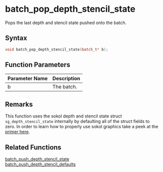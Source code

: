 # batch_pop_depth_stencil_state

Pops the last depth and stencil state pushed onto the batch.

## Syntax

```cpp
void batch_pop_depth_stencil_state(batch_t* b);
```

## Function Parameters

Parameter Name | Description
--- | ---
b | The batch.

## Remarks

This function uses the sokol depth and stencil state struct `sg_depth_stencil_state` internally by defaulting all of the struct fields to zero. In order to learn how to properly use sokol graphics take a peek at the [primer here](https://github.com/RandyGaul/cute_framework/blob/master/docs/graphics/sokol.md).

## Related Functions
 
[batch_push_depth_stencil_state](https://github.com/RandyGaul/cute_framework/tree/master/docs/graphics/batch/batch_push_depth_stencil_state.md)  
[batch_push_depth_stencil_defaults](https://github.com/RandyGaul/cute_framework/tree/master/docs/graphics/batch/batch_push_depth_stencil_defaults.md)  
